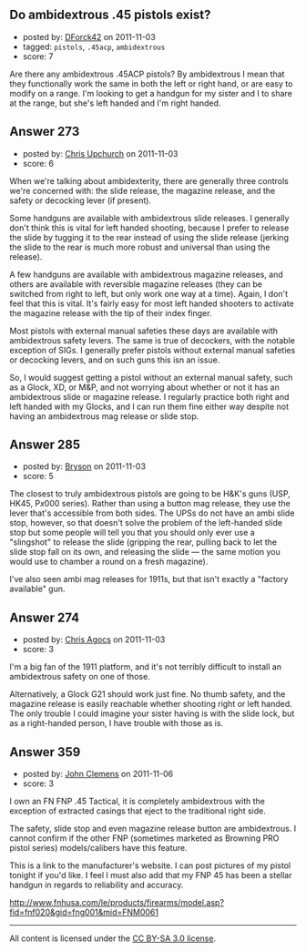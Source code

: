 ## Do ambidextrous .45 pistols exist?

- posted by: [DForck42](https://stackexchange.com/users/-1/124-dforck42) on 2011-11-03
- tagged: `pistols`, `.45acp`, `ambidextrous`
- score: 7

<p>Are there any ambidextrous .45ACP pistols? By ambidextrous I mean that they functionally work the same in both the left or right hand, or are easy to modify on a range.  I'm looking to get a handgun for my sister and I to share at the range, but she's left handed and I'm right handed.</p>



## Answer 273

- posted by: [Chris Upchurch](https://stackexchange.com/users/-1/79-chris-upchurch) on 2011-11-03
- score: 6

<p>When we're talking about ambidexterity, there are generally three controls we're concerned with: the slide release, the magazine release, and the safety or decocking lever (if present). </p>

<p>Some handguns are available with ambidextrous slide releases. I generally don't think this is vital for left handed shooting, because I prefer to release the slide by tugging it to the rear instead of using the slide release (jerking the slide to the rear is much more robust and universal than using the release). </p>

<p>A few handguns are available with ambidextrous magazine releases, and others are available with reversible magazine releases (they can be switched from right to left, but only work one way at a time). Again, I don't feel that this is vital. It's fairly easy for most left handed shooters to activate the magazine release with the tip of their index finger. </p>

<p>Most pistols with external manual safeties these days are available with ambidextrous safety levers.  The same is true of decockers, with the notable exception of SIGs. I generally prefer pistols without external manual safeties or decocking levers, and on such guns this isn an issue. </p>

<p>So, I would suggest getting a pistol without an external manual safety, such as a Glock, XD, or M&amp;P, and not worrying about whether or not it has an ambidextrous slide or magazine release.   I regularly practice both right and left handed with my Glocks, and I can run them fine either way despite not having an ambidextrous mag release or slide stop. </p>



## Answer 285

- posted by: [Bryson](https://stackexchange.com/users/-1/32-bryson) on 2011-11-03
- score: 5

<p>The closest to truly ambidextrous pistols are going to be H&amp;K's guns (USP, HK45, P<em>x</em>000 series). Rather than using a button mag release, they use the lever that's accessible from both sides. The UPSs do not have an ambi slide stop, however, so that doesn't solve the problem of the left-handed slide stop but some people will tell you that you should only ever use a "slingshot" to release the slide (gripping the rear, pulling back to let the slide stop fall on its own, and releasing the slide — the same motion you would use to chamber a round on a fresh magazine).</p>

<p>I've also seen ambi mag releases for 1911s, but that isn't exactly a "factory available" gun.</p>



## Answer 274

- posted by: [Chris Agocs](https://stackexchange.com/users/-1/12-chris-agocs) on 2011-11-03
- score: 3

<p>I'm a big fan of the 1911 platform, and it's not terribly difficult to install an ambidextrous safety on one of those.</p>

<p>Alternatively, a Glock G21 should work just fine. No thumb safety, and the magazine release is easily reachable whether shooting right or left handed. The only trouble I could imagine your sister having is with the slide lock, but as a right-handed person, I have trouble with those as is.</p>



## Answer 359

- posted by: [John Clemens](https://stackexchange.com/users/-1/162-john-clemens) on 2011-11-06
- score: 3

<p>I own an FN FNP .45 Tactical, it is completely ambidextrous with the exception of extracted casings that eject to the traditional right side.</p>

<p>The safety, slide stop and even magazine release button are ambidextrous. I cannot confirm if the other FNP (sometimes marketed as Browning PRO pistol series) models/calibers have this feature.</p>

<p>This is a link to the manufacturer's website. I can post pictures of my pistol tonight if you'd like. I feel I must also add that my FNP 45 has been a stellar handgun in regards to reliability and accuracy.</p>

<p><a href="http://www.fnhusa.com/le/products/firearms/model.asp?fid=fnf020&amp;gid=fng001&amp;mid=FNM0061" rel="nofollow">http://www.fnhusa.com/le/products/firearms/model.asp?fid=fnf020&amp;gid=fng001&amp;mid=FNM0061</a></p>




---

All content is licensed under the [CC BY-SA 3.0 license](https://creativecommons.org/licenses/by-sa/3.0/).
